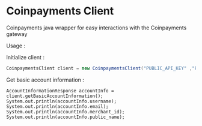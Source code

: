 # Coinpayments Client
Coinpayments java wrapper for easy interactions with the Coinpayments gateway 


Usage : 

Initialize client :
```java
CoinpaymentsClient client = new CoinpaymentsClient("PUBLIC_API_KEY" ,"PRIVATE_API_KEY");
```

Get basic account information :
```
AccountInformationResponse accountInfo = client.getBasicAccountInformation();
System.out.println(accountInfo.username);
System.out.println(accountInfo.email);
System.out.println(accountInfo.merchant_id);
System.out.println(accountInfo.public_name);
  
```
